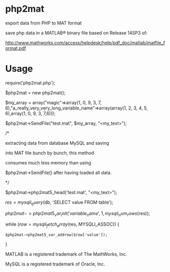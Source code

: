 # php2mat
export data from PHP to MAT format

save php data in a MATLAB® binary file
based on Release 14SP3 of:

http://www.mathworks.com/access/helpdesk/help/pdf_doc/matlab/matfile_format.pdf

# Usage
require('php2mat.php');

$php2mat = new php2mat();


$my_array = array("magic"=>array(1, 0, 9, 3, 7, 6),"a_really_very_very_long_variable_name"=>array(array(1, 2, 3, 4, 5, 6),array(1, 0, 9, 3, 7,6)));

$php2mat->SendFile("test.mat", $my_array, "<my_text>");

/* 

extracting data from database MySQL and saving

into MAT file bunch by bunch, this method 

consumes much less memory than using 

$php2mat->SendFile() after having loaded all data.

*/

$php2mat->php2mat5_head('test.mat', "<my_text>");

$res = mysqli_query($db, 'SELECT value FROM table');

$php2mat->php2mat5_var_init('variable_name', 1, mysqli_num_rows($res));

while ($row = mysqli_fetch_array($res, MYSQLI_ASSOC)) {

    $php2mat->php2mat5_var_addrow($row['value']);

}


MATLAB is a registered trademark of The MathWorks, Inc.

MySQL is a registered trademark of Oracle, Inc.
